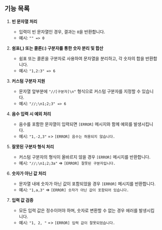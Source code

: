 ## 기능 목록
1. **빈 문자열 처리**  
   - 입력이 빈 문자열인 경우, 결과는 `0`을 반환합니다.
   - 예시: `"" => 0`

2. **쉼표(,) 또는 콜론(:) 구분자를 통한 숫자 분리 및 합산**  
   - 쉼표 또는 콜론을 구분자로 사용하여 문자열을 분리하고, 각 숫자의 합을 반환합니다.
   - 예시: `"1,2:3" => 6`

3. **커스텀 구분자 지원**  
   - 문자열 앞부분에 `"//[구분자]\n"` 형식으로 커스텀 구분자를 지정할 수 있습니다.
   - 예시: `"//;\n1;2;3" => 6`

4. **음수 입력 시 예외 처리**  
   - 음수를 포함한 문자열이 입력되면 `[ERROR]` 메시지와 함께 예외를 발생시킵니다.
   - 예시: `"1,-2,3"` => `[ERROR] 음수는 허용되지 않습니다.`

5. **잘못된 구분자 형식 처리**  
   - 커스텀 구분자의 형식이 올바르지 않을 경우 `[ERROR]` 메시지를 반환합니다.
   - 예시: `"//;\n1;2;3a"` => `[ERROR] 잘못된 구분자입니다.`

6. **숫자가 아닌 값 처리**  
   - 문자열 내에 숫자가 아닌 값이 포함되었을 경우 `[ERROR]` 메시지를 반환합니다.
   - 예시: `"1,a,3"` => `[ERROR] 숫자가 아닌 값이 포함되어 있습니다.`

7. **입력 값 검증**  
   - 모든 입력 값은 정수이어야 하며, 숫자로 변환할 수 없는 경우 에러를 발생시킵니다.
   - 예시: `"1, 2, "` => `[ERROR] 입력 값이 잘못되었습니다.`